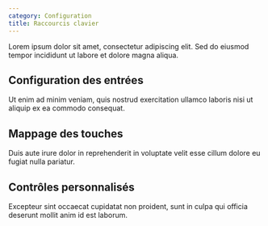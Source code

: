 ```yaml
---
category: Configuration
title: Raccourcis clavier
---
```



Lorem ipsum dolor sit amet, consectetur adipiscing elit. Sed do eiusmod tempor incididunt ut labore et dolore magna aliqua.

## Configuration des entrées

Ut enim ad minim veniam, quis nostrud exercitation ullamco laboris nisi ut aliquip ex ea commodo consequat.

## Mappage des touches

Duis aute irure dolor in reprehenderit in voluptate velit esse cillum dolore eu fugiat nulla pariatur.

## Contrôles personnalisés

Excepteur sint occaecat cupidatat non proident, sunt in culpa qui officia deserunt mollit anim id est laborum.